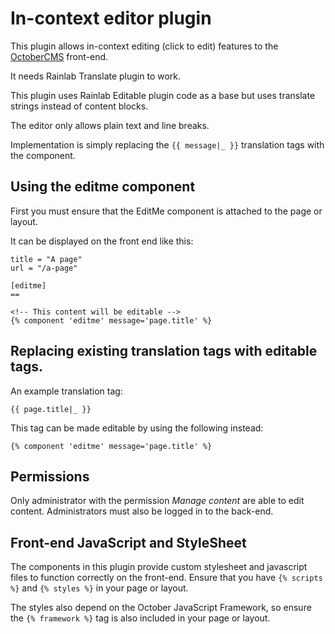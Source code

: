 # In-context editor plugin

This plugin allows in-context editing (click to edit) features to the [OctoberCMS](http://octobercms.com) front-end.

It needs Rainlab Translate plugin to work.

This plugin uses Rainlab Editable plugin code as a base but uses translate strings instead of content blocks.

The editor only allows plain text and line breaks.

Implementation is simply replacing the `{{ message|_ }}` translation tags with the component.

## Using the editme component

First you must ensure that the EditMe component is attached to the page or layout.

It can be displayed on the front end like this:

```
title = "A page"
url = "/a-page"

[editme]
==

<!-- This content will be editable -->
{% component 'editme' message='page.title' %}
```

## Replacing existing translation tags with editable tags.

An example translation tag:

    {{ page.title|_ }}

This tag can be made editable by using the following instead:

    {% component 'editme' message='page.title' %}

## Permissions

Only administrator with the permission *Manage content* are able to edit content. Administrators must also be logged in to the back-end.


## Front-end JavaScript and StyleSheet

The components in this plugin provide custom stylesheet and javascript files to function correctly on the front-end. Ensure that you have `{% scripts %}` and `{% styles %}` in your page or layout.

The styles also depend on the October JavaScript Framework, so ensure the `{% framework %}` tag is also included in your page or layout.